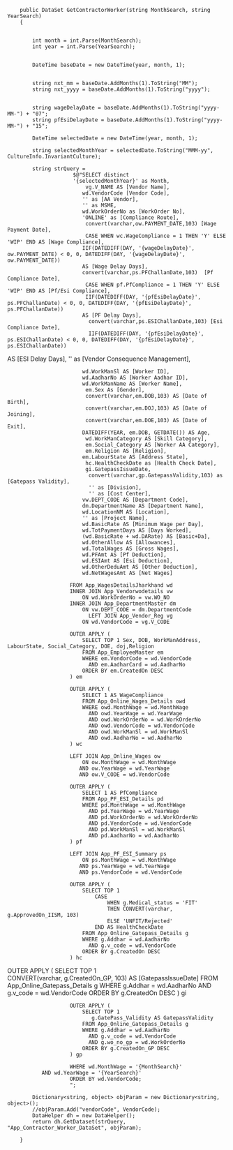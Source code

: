         public DataSet GetContractorWorker(string MonthSearch, string YearSearch)
        {


            int month = int.Parse(MonthSearch);
            int year = int.Parse(YearSearch);

           
            DateTime baseDate = new DateTime(year, month, 1);

          
            string nxt_mm = baseDate.AddMonths(1).ToString("MM");
            string nxt_yyyy = baseDate.AddMonths(1).ToString("yyyy");

           
            string wageDelayDate = baseDate.AddMonths(1).ToString("yyyy-MM-") + "07";
            string pfEsiDelayDate = baseDate.AddMonths(1).ToString("yyyy-MM-") + "15";

            DateTime selectedDate = new DateTime(year, month, 1);

            string selectedMonthYear = selectedDate.ToString("MMM-yy", CultureInfo.InvariantCulture);

            string strQuery =
                         $@"SELECT distinct
                         '{selectedMonthYear}' as Month,
                             vg.V_NAME AS [Vendor Name],
                            wd.VendorCode [Vendor Code],
                            '' as [AA Vendor],
                            '' as MSME,
                            wd.WorkOrderNo as [WorkOrder No],
                            'ONLINE' as [Compliance Route],
                             convert(varchar,ow.PAYMENT_DATE,103) [Wage Payment Date],
                             CASE WHEN wc.WageCompliance = 1 THEN 'Y' ELSE 'WIP' END AS [Wage Compliance],
                            IIF(DATEDIFF(DAY, '{wageDelayDate}', ow.PAYMENT_DATE) < 0, 0, DATEDIFF(DAY, '{wageDelayDate}', ow.PAYMENT_DATE)) 
                            AS [Wage Delay Days],
                            convert(varchar,ps.PFChallanDate,103)  [Pf Compliance Date],
                             CASE WHEN pf.PfCompliance = 1 THEN 'Y' ELSE 'WIP' END AS [Pf/Esi Compliance],
                             IIF(DATEDIFF(DAY, '{pfEsiDelayDate}',  ps.PFChallanDate) < 0, 0, DATEDIFF(DAY, '{pfEsiDelayDate}', ps.PFChallanDate)) 
                            AS [PF Delay Days],
                              convert(varchar,ps.ESIChallanDate,103) [Esi Compliance Date],
                              IIF(DATEDIFF(DAY, '{pfEsiDelayDate}', ps.ESIChallanDate) < 0, 0, DATEDIFF(DAY, '{pfEsiDelayDate}', ps.ESIChallanDate))
 AS [ESI Delay Days],
                              '' as [Vendor Consequence Management],

                            wd.WorkManSl AS [Worker ID],
                            wd.AadharNo AS [Worker Aadhar ID],
                            wd.WorkManName AS [Worker Name],
                             em.Sex As [Gender], 
                             convert(varchar,em.DOB,103) AS [Date of Birth],
                             convert(varchar,em.DOJ,103) AS [Date of Joining],
                             convert(varchar,em.DOE,103) AS [Date of Exit],
                            DATEDIFF(YEAR, em.DOB, GETDATE()) AS Age,
                             wd.WorkManCategory AS [Skill Category],
                             em.Social_Category AS [Worker AA Category],
                             em.Religion AS [Religion],
                            em.LabourState AS [Address State],
                             hc.HealthCheckDate as [Health Check Date],
                             gi.GatepassIssueDate,
                              convert(varchar,gp.GatepassValidity,103) as [Gatepass Validity],
                              '' as [Division],
                              '' as [Cost Center],
                            vw.DEPT_CODE AS [Department Code],
                            dm.DepartmentName AS [Department Name],
                            wd.LocationNM AS [Location],
                            '' as [Project Name],
                            wd.BasicRate AS [Minimum Wage per Day],
                            wd.TotPaymentDays AS [Days Worked],
                            (wd.BasicRate + wd.DARate) AS [Basic+Da],
                            wd.OtherAllow AS [Allowances],
                            wd.TotalWages AS [Gross Wages],
                            wd.PFAmt AS [Pf Deduction],
                            wd.ESIAmt AS [Esi Deduction],
                            wd.OtherDeduAmt AS [Other Deduction],
                            wd.NetWagesAmt AS [Net Wages]

                        FROM App_WagesDetailsJharkhand wd
                        INNER JOIN App_Vendorwodetails vw 
                            ON wd.WorkOrderNo = vw.WO_NO
                        INNER JOIN App_DepartmentMaster dm 
                            ON vw.DEPT_CODE = dm.DepartmentCode
                              LEFT JOIN App_Vendor_Reg vg
                            ON wd.VendorCode = vg.V_CODE

                        OUTER APPLY (
                            SELECT TOP 1 Sex, DOB, WorkManAddress, LabourState, Social_Category, DOE, doj,Religion
                            FROM App_EmployeeMaster em
                            WHERE em.VendorCode = wd.VendorCode 
                              AND em.AadharCard = wd.AadharNo
                            ORDER BY em.CreatedOn DESC
                        ) em

                        OUTER APPLY (
                            SELECT 1 AS WageCompliance
                            FROM App_Online_Wages_Details owd
                            WHERE owd.MonthWage = wd.MonthWage
                              AND owd.YearWage = wd.YearWage
                              AND owd.WorkOrderNo = wd.WorkOrderNo
                              AND owd.VendorCode = wd.VendorCode
                              AND owd.WorkManSl = wd.WorkManSl
                              AND owd.AadharNo = wd.AadharNo
                        ) wc

                        LEFT JOIN App_Online_Wages ow
                            ON ow.MonthWage = wd.MonthWage
                           AND ow.YearWage = wd.YearWage
                           AND ow.V_CODE = wd.VendorCode

                        OUTER APPLY (
                            SELECT 1 AS PfCompliance
                            FROM App_PF_ESI_Details pd
                            WHERE pd.MonthWage = wd.MonthWage
                              AND pd.YearWage = wd.YearWage
                              AND pd.WorkOrderNo = wd.WorkOrderNo
                              AND pd.VendorCode = wd.VendorCode
                              AND pd.WorkManSl = wd.WorkManSl
                              AND pd.AadharNo = wd.AadharNo
                        ) pf

                        LEFT JOIN App_PF_ESI_Summary ps
                            ON ps.MonthWage = wd.MonthWage
                           AND ps.YearWage = wd.YearWage
                           AND ps.VendorCode = wd.VendorCode

                        OUTER APPLY (
                            SELECT TOP 1 
                                CASE 
                                    WHEN g.Medical_status = 'FIT' 
                                    THEN CONVERT(varchar, g.ApprovedOn_IISM, 103) 
                                    ELSE 'UNFIT/Rejected' 
                                END AS HealthCheckDate
                            FROM App_Online_Gatepass_Details g
                            WHERE g.Addhar = wd.AadharNo 
                              AND g.v_code = wd.VendorCode
                            ORDER BY g.CreatedOn DESC
                        ) hc

OUTER APPLY (
    SELECT TOP 1      
CONVERT(varchar, g.CreatedOn_GP, 103) AS [GatepassIssueDate]
    FROM App_Online_Gatepass_Details g
    WHERE g.Addhar = wd.AadharNo 
      AND g.v_code = wd.VendorCode
    ORDER BY g.CreatedOn DESC
) gi


                        OUTER APPLY (
                            SELECT TOP 1 
                               g.GatePass_Validity AS GatepassValidity
                            FROM App_Online_Gatepass_Details g
                            WHERE g.Addhar = wd.AadharNo
                              AND g.v_code = wd.VendorCode
                              AND g.wo_no_gp = wd.WorkOrderNo
                            ORDER BY g.CreatedOn_GP DESC
                        ) gp

                        WHERE wd.MonthWage = '{MonthSearch}' 
               AND wd.YearWage = '{YearSearch}'
                        ORDER BY wd.VendorCode;
                        ";

            Dictionary<string, object> objParam = new Dictionary<string, object>();
            //objParam.Add("vendorCode", VendorCode);
            DataHelper dh = new DataHelper();
            return dh.GetDataset(strQuery, "App_Contractor_Worker_DataSet", objParam);

        }
